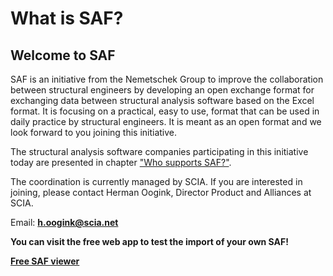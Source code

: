 # What is SAF?

## Welcome to SAF


SAF is an initiative from the Nemetschek Group to improve the collaboration between structural engineers by developing an open exchange format for exchanging data between structural analysis software based on the Excel format. It is focusing on a practical, easy to use, format that can be used in daily practice by structural engineers. It is meant as an open format and we look forward to you joining this initiative.

The structural analysis software companies participating in this initiative today are presented in chapter ["Who supports SAF?"](\who-supports-saf.md).

The coordination is currently managed by SCIA. If you are interested in joining, please contact Herman Oogink, Director Product and Alliances at SCIA.

Email: **h.oogink@scia.net**

**You can visit the free web app to test the import of your own SAF!**

[**Free SAF viewer**](https://autoconverter.structuraltoolkit.com/en-GB/saf-viewer)
